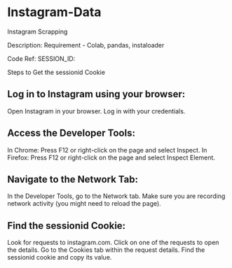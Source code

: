# Instagram-Data
Instagram Scrapping

Description:
Requirement - Colab, pandas, instaloader

Code Ref:
SESSION_ID: 

Steps to Get the sessionid Cookie
## Log in to Instagram using your browser:

Open Instagram in your browser.
Log in with your credentials.

## Access the Developer Tools:

In Chrome: Press F12 or right-click on the page and select Inspect.
In Firefox: Press F12 or right-click on the page and select Inspect Element.

## Navigate to the Network Tab:

In the Developer Tools, go to the Network tab.
Make sure you are recording network activity (you might need to reload the page).
## Find the sessionid Cookie:

Look for requests to instagram.com.
Click on one of the requests to open the details.
Go to the Cookies tab within the request details.
Find the sessionid cookie and copy its value.
